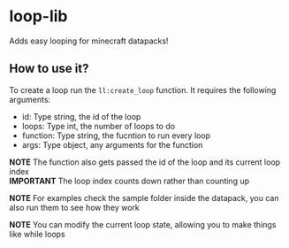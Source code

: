 # loop-lib
Adds easy looping for minecraft datapacks!
## How to use it?
To create a loop run the `ll:create_loop` function. It requires the following arguments:
- id: Type string, the id of the loop
- loops: Type int, the number of loops to do
- function: Type string, the fucntion to run every loop
- args: Type object, any arguments for the function

**NOTE** The function also gets passed the id of the loop and its current loop index  
**IMPORTANT** The loop index counts down rather than counting up

**NOTE** For examples check the sample folder inside the datapack, you can also run them to see how they work

**NOTE** You can modify the current loop state, allowing you to make things like while loops